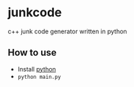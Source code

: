 # junkcode
c++ junk code generator written in python

## How to use
- Install [python](https://www.python.org/downloads/)
- `python main.py`